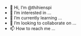 - 👋 Hi, I’m @thihienspi
- 👀 I’m interested in ...
- 🌱 I’m currently learning ...
- 💞️ I’m looking to collaborate on ...
- 📫 How to reach me ...

<!---
thihienspi/thihienspi is a ✨ special ✨ repository because its `README.md` (this file) appears on your GitHub profile.
You can click the Preview link to take a look at your changes.
--->
